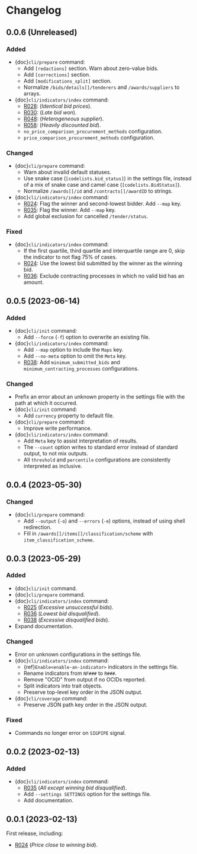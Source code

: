 # Changelog

## 0.0.6 (Unreleased)

### Added

- {doc}`cli/prepare` command:
  - Add `[redactions]` section. Warn about zero-value bids.
  - Add `[corrections]` section.
  - Add `[modifications_split]` section.
  - Normalize `/bids/details[]/tenderers` and `/awards/suppliers` to arrays.
- {doc}`cli/indicators/index` command:
  - [R028](cli/indicators/R/028): (*Identical bid prices*).
  - [R030](cli/indicators/R/030): (*Late bid won*).
  - [R048](cli/indicators/R/048): (*Heterogeneous supplier*).
  - [R058](cli/indicators/R/058): (*Heavily discounted bid*).
  - `no_price_comparison_procurement_methods` configuration.
  - `price_comparison_procurement_methods` configuration.

### Changed

- {doc}`cli/prepare` command:
  - Warn about invalid default statuses.
  - Use snake case (`[codelists.bid_status]`) in the settings file, instead of a mix of snake case and camel case (`[codelists.BidStatus]`).
  - Normalize `/awards[]/id` and `/contracts[]/awardID` to strings.
- {doc}`cli/indicators/index` command:
  - [R024](cli/indicators/R/024): Flag the winner and second-lowest bidder. Add `--map` key.
  - [R035](cli/indicators/R/035): Flag the winner. Add `--map` key.
  - Add global exclusion for cancelled `/tender/status`.

### Fixed

- {doc}`cli/indicators/index` command:
  - If the first quartile, third quartile and interquartile range are 0, skip the indicator to not flag 75% of cases.
  - [R024](cli/indicators/R/024): Use the lowest bid submitted by the winner as the winning bid.
  - [R036](cli/indicators/R/036): Exclude contracting processes in which no valid bid has an amount.

## 0.0.5 (2023-06-14)

### Added

- {doc}`cli/init` command:
  - Add `--force` (`-f`) option to overwrite an existing file.
- {doc}`cli/indicators/index` command:
  - Add `--map` option to include the `Maps` key.
  - Add `--no-meta` option to omit the `Meta` key.
  - [R038](cli/indicators/R/038): Add `minimum_submitted_bids` and `minimum_contracting_processes` configurations.

### Changed

- Prefix an error about an unknown property in the settings file with the path at which it occurred.
- {doc}`cli/init` command:
  - Add `currency` property to default file.
- {doc}`cli/prepare` command:
  - Improve write performance.
- {doc}`cli/indicators/index` command:
  - Add `Meta` key to assist interpretation of results.
  - The `--count` option writes to standard error instead of standard output, to not mix outputs.
  - All `threshold` and `percentile` configurations are consistently interpreted as inclusive.

## 0.0.4 (2023-05-30)

### Changed

- {doc}`cli/prepare` command:
  - Add `--output` (`-o`) and `--errors` (`-e`) options, instead of using shell redirection.
  - Fill in `/awards[]/items[]/classification/scheme` with `item_classification_scheme`.

## 0.0.3 (2023-05-29)

### Added

- {doc}`cli/init` command.
- {doc}`cli/prepare` command.
- {doc}`cli/indicators/index` command:
  - [R025](cli/indicators/R/025) (*Excessive unsuccessful bids*).
  - [R036](cli/indicators/R/036) (*Lowest bid disqualified*).
  - [R038](cli/indicators/R/038) (*Excessive disqualified bids*).
- Expand documentation.

### Changed

- Error on unknown configurations in the settings file.
- {doc}`cli/indicators/index` command:
  - {ref}`Enable<enable-an-indicator>` indicators in the settings file.
  - Rename indicators from `NF###` to `R###`.
  - Remove "OCID" from output if no OCIDs reported.
  - Split indicators into trait objects.
  - Preserve top-level key order in the JSON output.
- {doc}`cli/coverage` command:
  - Preserve JSON path key order in the JSON output.

### Fixed

- Commands no longer error on `SIGPIPE` signal.

## 0.0.2 (2023-02-13)

### Added

- {doc}`cli/indicators/index` command:
  - [R035](cli/indicators/R/035) (*All except winning bid disqualified*).
  - Add `--settings SETTINGS` option for the settings file.
  - Add documentation.

## 0.0.1 (2023-02-13)

First release, including:

- [R024](cli/indicators/R/024) (*Price close to winning bid*).
